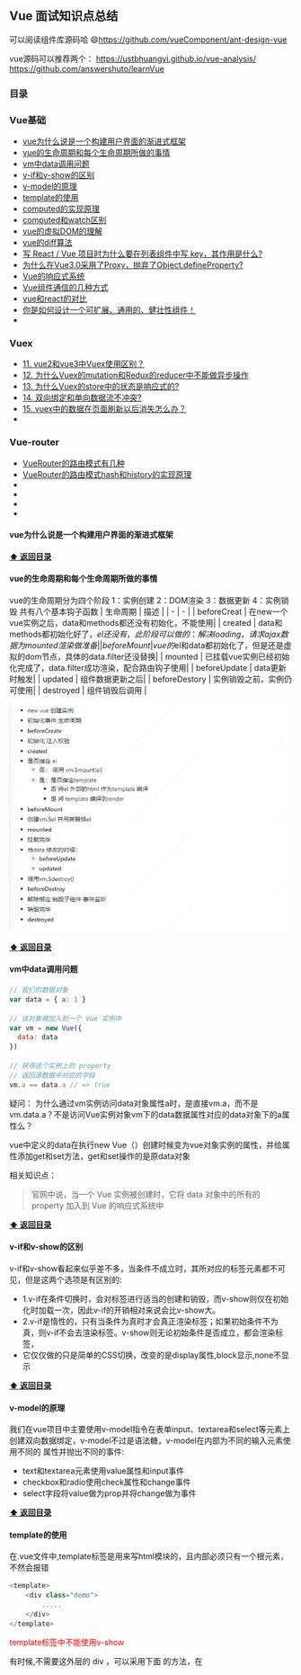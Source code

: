 ## Vue 面试知识点总结
可以阅读组件库源码哈 😄https://github.com/vueComponent/ant-design-vue

vue源码可以推荐两个：
https://ustbhuangyi.github.io/vue-analysis/
https://github.com/answershuto/learnVue

### 目录

### Vue基础
* [vue为什么说是一个构建用户界面的渐进式框架](#-vue为什么说是一个构建用户界面的渐进式框架)
* [vue的生命周期和每个生命周期所做的事情](#-vue的生命周期和每个生命周期所做的事情)
* [vm中data调用问题](#-vm中data调用问题)
* [v-if和v-show的区别](#-v-if和v-show的区别)
* [v-model的原理](#-v-model的原理)
* [template的使用](#-template的使用)
* [computed的实现原理](#-computed的实现原理)
* [computed和watch区别](#-computed和watch区别)
* [vue的虚拟DOM的理解](#-vue的虚拟DOM的理解)
* [vue的diff算法](#-vue的diff算法)
* [写 React / Vue 项目时为什么要在列表组件中写 key，其作用是什么?](#-写-React和Vue-项目时为什么要在列表组件中写-key，其作用是什么?)
* [为什么在Vue3.0采用了Proxy，抛弃了Object.defineProperty?](#-为什么在Vue3.0采用了Proxy，抛弃了Object.defineProperty)
* [Vue的响应式系统](#-Vue的响应式系统)
* [Vue组件通信的几种方式](#-Vue组件通信的几种方式)
* [vue和react的对比](#-vue和react的对比)
* [你是如何设计一个可扩展、通用的、健壮性组件！](#-你是如何设计一个可扩展-通用的-健壮性组件)
*

### Vuex
* [11. vue2和vue3中Vuex使用区别？](#11-vue2和vue3中Vuex使用区别)
* [12. 为什么Vuex的mutation和Redux的reducer中不能做异步操作](#12-为什么Vuex的mutation和Redux的reducer中不能做异步操作)
* [13. 为什么Vuex的store中的状态是响应式的?](#13-为什么Vuex的store中的状态是响应式的)
* [14. 双向绑定和单向数据流不冲突?](#14-双向绑定和单向数据流不冲突)
* [15. vuex中的数据在页面刷新以后消失怎么办？](#15-vuex中的数据在页面刷新以后消失怎么办)
*

### Vue-router
* [VueRouter的路由模式有几种](#-VueRouter的路由模式有几种)
* [VueRouter的路由模式hash和history的实现原理](#-VueRouter的路由模式hash和history的实现原理)
*
*
*
*


#### vue为什么说是一个构建用户界面的渐进式框架



**[:arrow_up: 返回目录](#目录)**

#### vue的生命周期和每个生命周期所做的事情
vue的生命周期分为四个阶段
1：实例创建
2：DOM渲染
3：数据更新
4：实例销毁
共有八个基本钩子函数
|		生命周期  |   描述   |
|    -       |     -    |
| beforeCreat | 在new一个vue实例之后，data和methods都还没有初始化，不能使用|
|  created    | data和methods都初始化好了，$el还没有，此阶段可以做的：解决loading，请求ajax数据为mounted渲染做准备|
| beforeMount | vue的$el和data都初始化了，但是还是虚拟的dom节点，具体的data.filter还没替换|
|  mounted    | 已挂载vue实例已经初始化完成了，data.filter成功渲染，配合路由钩子使用|
| beforeUpdate | data更新时触发|
|  updated     | 组件数据更新之后|
| beforeDestory | 实例销毁之前，实例仍可使用|
|  destroyed    | 组件销毁后调用 |
 
![](images/vue-lifecycle.jpg)

**[:arrow_up: 返回目录](#目录)**

#### vm中data调用问题
```javascript
// 我们的数据对象
var data = { a: 1 }

// 该对象被加入到一个 Vue 实例中
var vm = new Vue({
  data: data
})

// 获得这个实例上的 property
// 返回源数据中对应的字段
vm.a == data.a // => true
```

疑问：
为什么通过vm实例访问data对象属性a时，是直接vm.a，而不是vm.data.a？不是访问Vue实例对象vm下的data数据属性对应的data对象下的a属性么？

vue中定义的data在执行new Vue（）创建时候变为vue对象实例的属性，并给属性添加get和set方法，get和set操作的是原data对象

相关知识点：
>官网中说，当一个 Vue 实例被创建时，它将 data 对象中的所有的 property 加入到 Vue 的响应式系统中

**[:arrow_up: 返回目录](#目录)**

#### v-if和v-show的区别

v-if和v-show看起来似乎差不多，当条件不成立时，其所对应的标签元素都不可见，但是这两个选项是有区别的:
* 1.v-if在条件切换时，会对标签进行适当的创建和销毁，而v-show则仅在初始化时加载一次，因此v-if的开销相对来说会比v-show大。
* 2.v-if是惰性的，只有当条件为真时才会真正渲染标签；如果初始条件不为真，则v-if不会去渲染标签。v-show则无论初始条件是否成立，都会渲染标签，
* 它仅仅做的只是简单的CSS切换，改变的是display属性,block显示,none不显示

**[:arrow_up: 返回目录](#目录)**

#### v-model的原理
我们在vue项目中主要使用v-model指令在表单input、textarea和select等元素上创建双向数据绑定，v-model不过是语法糖，v-model在内部为不同的输入元素使用不同的
属性并抛出不同的事件:
* text和textarea元素使用value属性和input事件
* checkbox和radio使用check属性和change事件
* select字段将value做为prop并将change做为事件

**[:arrow_up: 返回目录](#目录)**

#### template的使用
在.vue文件中,template标签是用来写html模块的，且内部必须只有一个根元素，不然会报错
```javascript
<template>
    <div class="demo">
        .....
    </div>
</template>
```

<font color=red>template标签中不能使用v-show </font>

有时候,不需要这外层的 div ，可以采用下面 的方法，在 <template>标签上使用 v-for来循环
```js
<template>
    <div v-for="item,index in 5" :key="index">
			测试{{index}}
		</div>
</template>
```
**[:arrow_up: 返回目录](#目录)**

#### computed的实现原理
**1. computed的初衷**
就是为了解决模板中放入太多的声明式的逻辑时会让模板过重，增加对页面的可维护性

**2. computed的使用**
定义一个计算属性有两种写法，
	- 一种是直接跟一个函数
	- 另一种是添加get和set方法的对象形式


**[:arrow_up: 返回目录](#目录)**

#### computed和watch区别
**计算属性computed:**
* 支持缓存，已有依赖数据发生改变时，才会重新进行计算
* 不支持异步，当computed内有异步操作时无效，无法监听数据的变化
* computed属性值默认是走缓存的，也就是基于data中声明过的或者父组件传递的props中数据进行计算得到额值
* 如果computed属性属性值是函数，那么默认会走get方法，函数的返回值就是属性的属性值，

**侦听属性watch:**
* 不支持缓存，数据变化，直接会触发操作
* 支持异步
* 监听的函数接受两个参数，一个是最新的值，另一个是输入之前的值
* 监听数据必须是data中声明过的或者是父组件传递的props中的数据，数据变化触发操作，函数有两个参数

>immediate: 组件加载立即触发回调函数执行

```js
watch: {
  firstName: {
    handler(newName, oldName) {
      this.fullName = newName + ' ' + this.lastName;
    },
    // 代表在wacth里声明了firstName这个方法之后立即执行handler方法
    immediate: true
  }
}
```
>deep: deep的意思就是深入观察，监听器会一层层的往下遍历，给对象的所有属性都加上这个监听器，但是这样性能开销就会非常大了，
>任何修改obj里面任何一个属性都会触发这个监听器里的 handler
```js
watch: {
	'obj': {
		handler(newVal, oldVal) {
			consloe.log('obj.a is change')
		},
		immediate: true,
		deep: true
	}
}
```
优化我们可以使用字符串的形式进行监听
```js
watch: {
	'obj.a': {
		handler(newVal, oldVal) {
			consloe.log('obj.a is change')
		},
		immediate: true,
		//deep: true
	}
}
```
**[:arrow_up: 返回目录](#目录)**

#### vue的虚拟DOM的理解














**[:arrow_up: 返回目录](#目录)**

#### vue的diff算法

**[:arrow_up: 返回目录](#目录)**

#### 写 React和Vue 项目时为什么要在列表组件中写 key，其作用是什么?
key的特殊属性是在虚拟DOM的算法中，在新旧node对比时辨识VNodes。key的作用是子更新组件时更准确更快的判断两个节点是否相同，相同就复用，不相同就删除旧的创建新的

Vue官方文档：
>这个默认的模式是高效的，但是只适用于不依赖子组件状态或临时 DOM 状态 (例如：表单输入值) 的列表渲染输出。

默认模式就是Vue在使用v-for渲染元素时，默认会采用`就地复用更新`的策略  
```js
var vm = new Vue({
  el: '#app',
  data: {
    dataList: [1, 2, 3, 4, 5]
  }
})
vm.dataList = [3, 4, 5, 6, 7] // 数据进行增删

// 1. 没有key的情况， 节点位置不变，内容也更新了
[
  '<div>3</div>', // id： A
  '<div>4</div>', // id:  B
  '<div>5</div>', // id:  C
  '<div>6</div>', // id:  D
  '<div>7</div>'  // id:  E
]

// 2. 有key的情况， 节点删除了 A, B 节点，新增了 F, G 节点
// <div v-for="i in dataList" :key='i'>{{ i }}</div>
[
  '<div>3</div>', // id： C
  '<div>4</div>', // id:  D
  '<div>5</div>', // id:  E
  '<div>6</div>', // id:  F
  '<div>7</div>'  // id:  G
]
```

>官方建议尽可能在使用 v-for 时提供 key attribute，除非遍历输出的 DOM 内容非常简单，或者是刻意依赖默认行为以获取性能上的提升。

在项目大多数使用情境下，列表组件都是用自己的状态的
**举个例子**：一个新闻列表，可点击列表项来将其标记为"已访问"，可通过tab切换“娱乐新闻”或是“社会新闻”。

不带key属性的情况下，在“娱乐新闻”下选中第二项然后切换到“社会新闻”，"社会新闻"里的第二项也会是被选中的状态，因为这里复用了组件，保留了之前的状态。
要解决这个问题，可以为列表项带上新闻id作为唯一key，那么每次渲染列表时都会完全替换所有组件，使其拥有正确状态。


**[:arrow_up: 返回目录](#目录)**


#### 为什么在Vue3.0采用了Proxy，抛弃了Object.defineProperty
1. Object.defineProperty无法监控到数组下标的变化，导致通过数组下标添加元素，不能实时响应；

>Object.defineProperty无法监控到数组下标的变化，导致直接通过数组的下标给数组设置值，不能实时响应。 
为了解决这个问题，经过vue内部处理后可以使用以下几种方法来监听数组(push, pop, shift, unshift, splice, sort, reverse)

由于只针对了以上七种方法进行了hack处理,所以其他数组的属性也是检测不到的，还是具有一定的局限性。
```
PS：尤大说了vue针对数组数组下标动态响应不是做不到，而是因为性能不做
数组length 尽量不能去改写。

length 在规范中不允许改写，configurable = false
a.length = 100，等于增加了 100 个属性，需要对每个属性进行监听，这样一来，性能上所有问题，使用 push 或者 pop 等重写方法更加简单
```

2. Object.defineProperty只能劫持对象的属性，从而需要对每个对象，每个属性进行遍历，如果，属性值是对象，还需要深度遍历。
3. Proxy不仅可以代理对象，还可以代理数组, 可以劫持整个对象并返回对象。还可以代理动态增加的属性。


参考链接：《[实现双向绑定Proxy比defineproperty优劣如何?](https://juejin.cn/post/6844903601416978439)》

**[:arrow_up: 返回目录](#目录)**


#### Vue的响应式系统
Vue称其为非侵入式响应式系统，数据模型仅仅是普通的 javascript 对象，当你修改他们时，视图会自动更新。
Vue 2.X 采用的是 Object.defineProperty 把这些属性全部转化为getter/setter
Vue 3.0 采用的是 ES6 Proxy 

**介绍下Vue 2.X**
在Vue 2.x的响应式系统中，其核心有三点，observe, watcher, dep:
* observe: 遍历data中的属性，使用 Object.defineProperty 的 get/set 方法对其进行数据劫持
* dep: 每个属性拥有自己的消息订阅器dep，用于存放所有订阅了该属性的观察者对象
* watcher: 观察者(对象)，通过dep实现对响应属性的监听，监听到结果后，主动触发自己的回调进行响应

**[:arrow_up: 返回目录](#目录)**


#### Vue组件通信的几种方式

传送门: 《[Vue组件通信的几种方式](https://github.com/BGround/Web-Front-End-Interview/blob/main/Vue/Vue组件通信的几种方式.md)》

**[:arrow_up: 返回目录](#目录)**


#### vue和react的对比

参考链接：《[关于Vue和React的一些对比及个人思考（上）](https://juejin.cn/post/6844904040564785159#heading-25)》
**[:arrow_up: 返回目录](#目录)**

-----------------------------------------------------------------------------

#### vue2和vue3中Vuex使用区别
两者核心区别就是类型提示，像定义组件需要 defineComponent 同出一辙：
```js
/**   vue3    ***/
import { createStore } from "vuex";

import example from './modules/example'

export default createStore({
  state: {},
  mutations: {},
  actions: {},
  modules: { example }
})

/**   vue2    ***/
import Vue from "vue";
import Vuex from "vuex";

Vue.use(Vuex);

export default new Vuex.Store({
  state: {},
  mutations: {},
  actions: {},
  modules: {}
});

```

**[:arrow_up: 返回目录](#目录)**


#### 为什么Vuex的mutation和Redux的reducer中不能做异步操作
分析一下mutation必须是同步函数的原因，是因为devtool插件需要跟踪记录每一条mutation日志，每一条 mutation 被记录，devtools 都需要捕捉到前一状态和后一状态的快照
如果mutation中使用异步函数操作，当mutation被触发时，回调函数还没有被调用的话，devtools就无法知道回调函数什么时候结束，也就无法无法追踪store中state，这与vuex设计
的初衷不符
**[:arrow_up: 返回目录](#目录)**

#### 为什么Vuex的store中的状态是响应式的

14-双向绑定和单向数据流不冲突

**[:arrow_up: 返回目录](#目录)**

#### 双向绑定和单向数据流不冲突
双向绑定是使用v-model实现，它知识一种语法糖，为了写更少的代码，实质上还是单向数据流
当在严格模式中使用 Vuex 时，在属于 Vuex 的 state 上使用 v-model 会比较棘手：
现有两种解决方法：
 * 给 <input> 中绑定 value，然后侦听 input 或者 change 事件，在事件回调中调用一个方法:
 * 双向绑定的计算属性
**[:arrow_up: 返回目录](#目录)**

#### vuex中的数据在页面刷新以后消失怎么办
1.采用将store中数据存储到本地浏览器sessionStorage中
```js
//在页面加载时读取 sessionStorage 里的状态信息
if (sessionStorage.getItem("store") ) {
 this.$store.replaceState(Object.assign({},this.$store.state,JSON.parse(sessionStorage.getItem("store"))))     
} 
//在页面刷新时将 vuex 里的信息保存到 sessionStorage 里
window.addEventListener("beforeunload",()=>{
  sessionStorage.setItem("store",JSON.stringify(this.$store.state))
}
```
2.解决 vuex 刷新数据初始化问题  vuex-persistedstate  采用 h5 本地缓存的原理  可以自定义为永久缓存和会话级缓存，这两种方式缓存方式可一起使用。 
 看项目需求而定  建议 会话级缓存  因为 h5 本地缓存储存方式没有对 xss 攻击有任何抵御机制，一旦出现 xss 漏洞 信息就会泄露
**[:arrow_up: 返回目录](#目录)**


-----------------------------------------------------------------------------

#### VueRouter的路由模式hash和history的实现原理
1. hash 模式的实现原理

早期的前端路由的实现事基于 location.hash 来实现的。其实现原理很简单，location.hash 的值就是 URL 中 # 后面的内容，比如下面这个网站，它的 location.hash 的值就是 #search
**https://www.baidu.com#search**

hash 路由模式的实现主要是基于以下几个特性：

 - URL中 hash 值只是客户端的一种状态，也就是说当向服务器发出请求时，hash部分不会被发送
 - hash 值的改变，都会在浏览器的访问历史中留下记录，因此我们通过浏览器的回退、前进按钮控制 hash 的切换
 - 可以通过 a 标签，并设置 href 属性，当用户点击这个标签后，URL 的 hash 值会发生改变，或者使用 JavaScript 来对 location.hash 进行赋值，改变URL的hash值
 - 我们可以使用 hashchange 事件来监听 hash 值的变化， 从而对页面进行跳转

2. history模式的实现原理

HTML5提供了History API来实现 URL 的变化，其中最主要的API有以下两个：history.pushState() 和 history.replaceState().
这两个API可以在不进行刷新的情况下，操作浏览器的历史记录。唯一不同的是，前者是新增一个历史记录，后者是直接替换当前的历史记录，如下所示：
```
window.history.pushState(null, null, path)
window.history.replaceState(null, null, path)
```

history 路由模式实现主要是基于以下几个特性：

- pushState 和 replaceState 两个API来操作实现 URL 的变化
- 我们可以使用 popstate 事件来监听 URL的变化，从而对页面进行跳转
- history.pushState() 和 history.replaceState() 不会触发 popstate 事件，这是需要我们手动出发页面更新

3. 简单实现 Vue Router

Vue Router 核心是，通过 Vue.use 注册插件，在插件的 install 方法中获取用户配置的 router 对象，当浏览器地址发生变化的时候，
根据 router 对象匹配相应路由，获取组件，并将组件渲染到视图上

**(1) 如何在 install 方法中获取 Vue 实例上的 router 属性**

可以利用 Vue.mixin 混入声明周期函数 beforeCreate，在beforeCreate 函数中可以获取到Vue实例上的属性并赋值到Vue原型链上
```
_Vue.mixin({
	beforeCreate() {
		if (this.$options.router) {
			_Vue.protoType.$router = this.$options.router
		}
	}
})
```

**(2) 如何触发更新**

hash 模式下：

- 通过 history.pushState() 修改浏览器地址，触发更新
- 通过监听 hashchange 事件来监听浏览器前进或者后退，触发更新

history模式下：

- 通过 location.hash 修改 hash 值，触发更新
- 通过监听 popstate 事件来监听浏览器前进或者后退，触发更新
- 渲染 router-view 组件

**[:arrow_up: 返回目录](#目录)**

